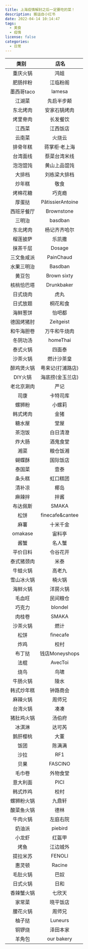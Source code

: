 ```yaml
---
title: 上海疫情解封之后一定要吃的菜！
description: 搬运自小红书
date: 2022-04-14 10:14:47
tags:
  - 美食
  - 疫情
license: false
categories:
  - 日常
---
```


| 类别 | 店名 |
| :----: | :----:|
|  重庆火锅 | 鸿姐  |
|  肥肠拌粉 | 江临粉阁  |
|  墨西哥taco | lamesa  |
|  江湖菜 | 先启半步颠  |
|  东北烤肉 | 安家石锅烤肉  |
|  烤里脊肉 | 长发餐饮  |
|  江西菜 | 江西饭店  |
|  云南菜 | 火烧云  |
|  排骨年糕 | 蒋掌柜·老上海  |
|  台湾面线 | 蔡菜台湾米线  |
|  泡泡馄饨 | 黄山上品馄饨  |
|  大排档 | 刘栋梁大排档  |
|  炒年糕 | 敬食  |
|  烤棉花糖 | 巧克瘾  |
|  厚蛋挞 | PâtissierAntoine  |
|  西班牙餐厅 | Brownstone  |
|  三明治 | basdban  |
|  东北烤肉 | 杨记齐齐哈尔  |
|  榴莲披萨 | 乐凯撒  |
|  抹茶千层 | Dosage  |
|  三文鱼咸派 | PainChaud  |
|  水果三明治 | Basdban  |
|  黄豆包 | Brown sixty  |
|  核桃恰巴塔 | Drunkbaker  |
|  日式烧肉 | 虎丸  |
|  日式放题 | 桐花和食  |
|  海鲜葱饼 | 怡吧都  |
|  德国烤猪肘 | Zeitgeist  |
|  和牛海胆卷 | 万牛和牛烧肉  |
|  冬阴功汤 | homeThai  |
|  泰式火锅 | 四面泰  |
|  沙茶火锅 | 燃计沙茶皇  |
|  醉鸡煲火锅 | 粤来记(打浦路店)  |
|  DIY火锅 | 海底捞(金玉兰店)  |
|  老北京涮肉 | 严记  |
|  司康 | 卡特司库  |
|  螺狮粉 | 小螺莉  |
|  韩式烤肉 | 金猪  |
|  糖水屋 | 堂屋  |
|  茶泡饭 | 白日清澄  |
|  炸大肠 | 酒鬼食堂  |
|  湘菜 | 粮仓饭湘  |
|  蝴蝶酥 | 国际饭店  |
|  泰国菜 | 壹泰  |
|  条头糕 | 虹口糕团  |
|  清补凉 | 椰岛  |
|  麻辣拌 | 拌酱  |
|  布达佩斯 | SMAKA  |
|  松饼 | finecafe&cantee  |
|  麻薯 | 十米千金  |
|  omakase | 宙料亭  |
|  酱蟹 | 名人蟹  |
|  平价日料 | 令谷花开  |
|  泰式猪颈肉 | 米泰  |
|  牛蛙火锅 | 高老九  |
|  雪山冰火锅 | 楠火锅  |
|  海鲜火锅 | 洋房火锅  |
|  毛血旺 | 民间粮仓  |
|  巧克力 | blondel  |
|  肉桂卷 | SMAKA  |
|  沙茶火锅 | 燃计  |
|  松饼 | finecafe  |
|  炸鸡 | 校村  |
|  布丁挞 | 钱店Moneyshops  |
|  法棍 | AvecToi  |
|  烧鸟 | 鸟啸  |
|  牛肠火锅 | 陵水  |
|  韩式炒年糕 | 钟路商会  |
|  麻辣火锅 | 周师兄  |
|  台湾火锅 | 凑凑  |
|  猪肚鸡火锅 | 汤伯府  |
|  冰淇淋 | 达可芮  |
|  鹅肝樱桃 | 大董  |
|  饭团 | 陈满满  |
|  沙拉 | RF1  |
|  贝果 | FASCINO  |
|  毛巾卷 | 外物食堂  |
|  意大利面 | PICI  |
|  韩式炸鸡 | 校村  |
|  螺狮粉火锅 | 九鼎轩  |
|  酸菜鱼火锅 | 德林  |
|  牛肉火锅 | 左庭右院  |
|  奶油派 | piebird  |
|  小龙虾 | 红盔甲  |
|  烤鱼 | 江边城外  |
|  提拉米苏 | FENOLI  |
|  惠灵顿 | Racine  |
|  毛肚火锅 | 巴奴  |
|  日式火锅 | 日和  |
|  香辣蟹火锅 | 七欣天  |
|  家常菜 | 晓平饭店  |
|  腰花火锅 | 周师兄  |
|  柚子挞 | Luneurs  |
|  铜锣烧 | 泽田本家  |
|  羊角包 | our bakery  |